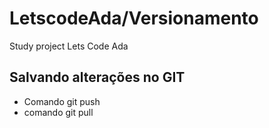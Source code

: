 # LetscodeAda/Versionamento
Study project Lets Code Ada

## Salvando alterações no GIT
* Comando git push
* comando git pull
